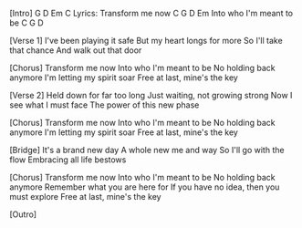 
[Intro]
G D Em C
Lyrics:
Transform me now
C G D Em
Into who I'm meant to be
C G D

[Verse 1]
I've been playing it safe
But my heart longs for more
So I'll take that chance
And walk out that door

[Chorus]
Transform me now
Into who I'm meant to be
No holding back anymore
I'm letting my spirit soar
Free at last, mine's the key

[Verse 2]
Held down for far too long
Just waiting, not growing strong
Now I see what I must face
The power of this new phase

[Chorus]
Transform me now
Into who I'm meant to be
No holding back anymore
I'm letting my spirit soar
Free at last, mine's the key

[Bridge]
It's a brand new day
A whole new me and way
So I'll go with the flow
Embracing all life bestows

[Chorus]
Transform me now
Into who I'm meant to be
No holding back anymore
Remember what you are here for
If you have no idea, then you must explore
Free at last, mine's the key

[Outro]